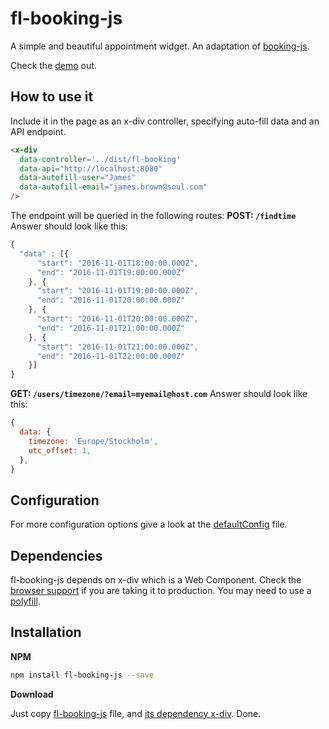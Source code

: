 # fl-booking-js
A simple and beautiful appointment widget. An adaptation of [booking-js](https://github.com/timekit-io/booking-js).


Check the [demo](./examples/bookings.html) out.

## How to use it

Include it in the page as an x-div controller, specifying auto-fill data and an API endpoint.


``` html
<x-div
  data-controller='../dist/fl-booking'
  data-api="http://localhost:8080"
  data-autofill-user="James"
  data-autofill-email="james.brown@soul.com"
/>
```

The endpoint will be queried in the following routes:
**POST: `/findtime`**
Answer should look like this:

``` javascript
{
  "data" : [{
      "start": "2016-11-01T18:00:00.000Z",
      "end": "2016-11-01T19:00:00.000Z"
    }, {
      "start": "2016-11-01T19:00:00.000Z",
      "end": "2016-11-01T20:00:00.000Z"
    }, {
      "start": "2016-11-01T20:00:00.000Z",
      "end": "2016-11-01T21:00:00.000Z"
    }, {
      "start": "2016-11-01T21:00:00.000Z",
      "end": "2016-11-01T22:00:00.000Z"
    }]
}

```


**GET: `/users/timezone/?email=myemail@host.com`**
Answer should look like this:

``` javascript
{
  data: {
    timezone: 'Europe/Stockholm',
    utc_offset: 1,
  },
}
```

## Configuration

For more configuration options give a look at the [defaultConfig](./src/defaultConfig.js) file.

## Dependencies

fl-booking-js depends on x-div which is a Web Component. Check the [browser support](http://caniuse.com/#search=Custom%20Elements)
if you are taking it to production. You may need to use a [polyfill](http://webcomponents.org/polyfills/).

## Installation
**NPM**

```bash
npm install fl-booking-js --save
```

**Download**

Just copy [fl-booking-js](https://github.com/fourlabsldn/fl-booking-js/blob/master/dist/fl-booking.min.js) file, and [its dependency x-div](https://raw.githubusercontent.com/fourlabsldn/x-div/master/js/x-div.js). Done.
